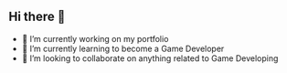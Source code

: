 ## Hi there 👋
- 🔭 I’m currently working on my portfolio
- 🌱 I’m currently learning to become a Game Developer
- 👯 I’m looking to collaborate on anything related to Game Developing

